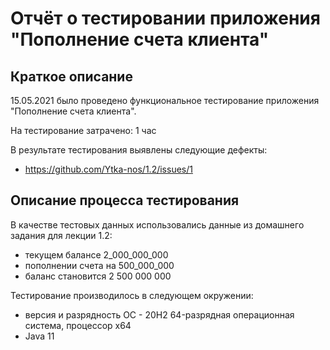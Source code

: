 # Отчёт о тестировании приложения "Пополнение счета клиента"

## Краткое описание

15.05.2021 было проведено функциональное тестирование  приложения "Пополнение счета клиента".

На тестирование затрачено: 1 час

В результате тестирования выявлены следующие дефекты:
* https://github.com/Ytka-nos/1.2/issues/1


## Описание процесса тестирования



В качестве тестовых данных использовались данные из домашнего задания для лекции 1.2:
* текущем балансе 2_000_000_000 
* пополнении счета на 500_000_000 
* баланс становится 
2 500 000 000

Тестирование производилось в следующем окружении:
* версия и разрядность ОС - 20H2 64-разрядная операционная система, процессор x64
*  Java 11